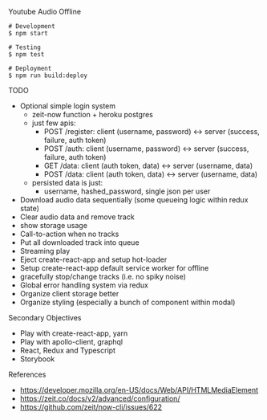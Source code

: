 Youtube Audio Offline

```
# Development
$ npm start

# Testing
$ npm test

# Deployment
$ npm run build:deploy
```

TODO

- Optional simple login system
  - zeit-now function + heroku postgres
  - just few apis:
    - POST /register: client (username, password) <-> server (success, failure, auth token)
    - POST /auth:     client (username, password) <-> server (success, failure, auth token)
    - GET  /data:     client (auth token, data) <-> server (username, data)
    - POST /data:     client (auth token, data) <-> server (username, data)
  - persisted data is just:
    - username, hashed_password, single json per user
- Download audio data sequentially (some queueing logic within redux state)
- Clear audio data and remove track
- show storage usage
- Call-to-action when no tracks
- Put all downloaded track into queue
- Streaming play
- Eject create-react-app and setup hot-loader
- Setup create-react-app default service worker for offline
- gracefully stop/change tracks (i.e. no spiky noise)
- Global error handling system via redux
- Organize client storage better
- Organize styling (especially a bunch of component within modal)


Secondary Objectives

- Play with create-react-app, yarn
- Play with apollo-client, graphql
- React, Redux and Typescript
- Storybook


References

- https://developer.mozilla.org/en-US/docs/Web/API/HTMLMediaElement
- https://zeit.co/docs/v2/advanced/configuration/
- https://github.com/zeit/now-cli/issues/622
